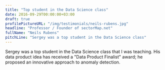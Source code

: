 ```yaml
---
title: "Top student in the Data Science class"
date: 2016-09-29T00:00:00+03:00
draft: true
profilePictureURL: "/img/testimonials/neils-rubens.jpg"
headline: "Professor / Founder of sectorMap.net"
fullName: "Neils Rubens"
pitchLine: "Sergey was a top student in the Data Science class"
---
```


Sergey was a top student in the Data Science class that I was teaching.
His data product idea has received a "Data Product Finalist" award; he proposed an innovative approach to anomaly detection.
